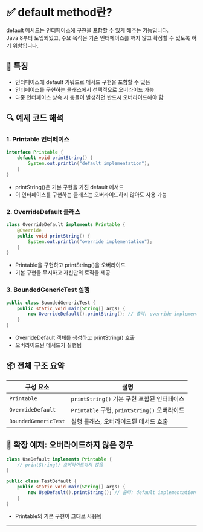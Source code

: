 
# ✅ default method란?
default 메서드는 인터페이스에 구현을 포함할 수 있게 해주는 기능입니다.  
Java 8부터 도입되었고, 주요 목적은 기존 인터페이스를 깨지 않고 확장할 수 있도록 하기 위함입니다.

## 📌 특징
- 인터페이스에 default 키워드로 메서드 구현을 포함할 수 있음
- 인터페이스를 구현하는 클래스에서 선택적으로 오버라이드 가능
- 다중 인터페이스 상속 시 충돌이 발생하면 반드시 오버라이드해야 함

## 🔍 예제 코드 해석
### 1. Printable 인터페이스
```java
interface Printable {
    default void printString() {
        System.out.println("default implementation");
    }
}
```

- printString()은 기본 구현을 가진 default 메서드
- 이 인터페이스를 구현하는 클래스는 오버라이드하지 않아도 사용 가능

### 2. OverrideDefault 클래스
```java
class OverrideDefault implements Printable {
    @Override
    public void printString() {
        System.out.println("override implementation");
    }
}
```

- Printable을 구현하고 printString()을 오버라이드
- 기본 구현을 무시하고 자신만의 로직을 제공

### 3. BoundedGenericTest 실행
```java
public class BoundedGenericTest {
    public static void main(String[] args) {
        new OverrideDefault().printString(); // 출력: override implementation
    }
}
```

- OverrideDefault 객체를 생성하고 printString() 호출
- 오버라이드된 메서드가 실행됨

## 📦 전체 구조 요약

| 구성 요소             | 설명                                      |
|----------------------|-------------------------------------------|
| `Printable`          | `printString()` 기본 구현 포함된 인터페이스 |
| `OverrideDefault`    | `Printable` 구현, `printString()` 오버라이드 |
| `BoundedGenericTest` | 실행 클래스, 오버라이드된 메서드 호출       |



## 🧪 확장 예제: 오버라이드하지 않은 경우
```java
class UseDefault implements Printable {
    // printString() 오버라이드하지 않음
}

public class TestDefault {
    public static void main(String[] args) {
        new UseDefault().printString(); // 출력: default implementation
    }
}
```
- Printable의 기본 구현이 그대로 사용됨

---

